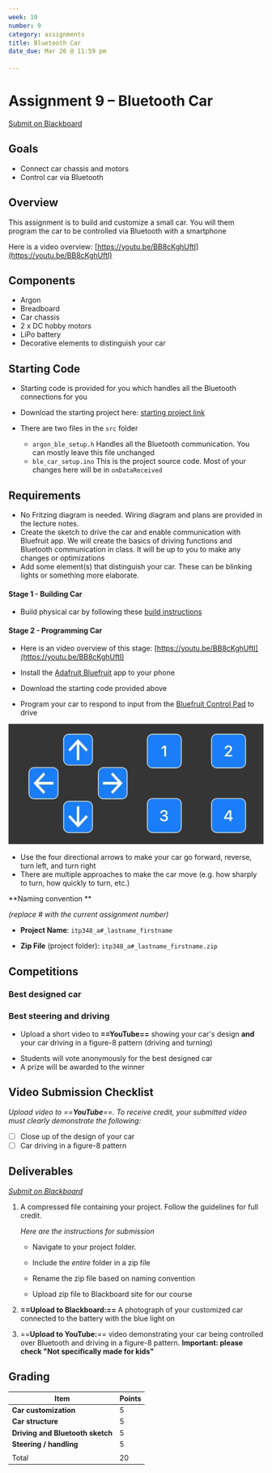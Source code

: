 ```yaml
---
week: 10
number: 9
category: assignments
title: Bluetooth Car
date_due: Mar 26 @ 11:59 pm

---
```

Assignment 9 – Bluetooth Car
============================

[Submit on Blackboard](https://blackboard.usc.edu/)

Goals
-----

-   Connect car chassis and motors
-   Control car via Bluetooth

## Overview

This assignment is to build and customize a small car. You will them program the car to be controlled via Bluetooth with a smartphone 

Here is a video overview: [https://youtu.be/BB8cKghUftI](https://youtu.be/BB8cKghUftI)

## Components

-   Argon
-   Breadboard
-   Car chassis
-   2 x DC hobby motors
-   LiPo battery
-   Decorative elements to distinguish your car

## Starting Code

* Starting code is provided for you which handles all the Bluetooth connections for you

* Download the starting project here: [starting project link](https://minhaskamal.github.io/DownGit/#/home?url=https://github.com/reparke/ITP348-Physical-Computing/tree/main/_assignments/a09_bluetooth_car/ble_car_start)
* There are two files in the `src` folder
  * `argon_ble_setup.h` Handles all the Bluetooth communication. You can mostly leave this file unchanged
  * `ble_car_setup.ino` This is the project source code. Most of your changes here will be in `onDataReceived`

## Requirements

-   No Fritzing diagram is needed. Wiring diagram and plans are provided in the
    lecture notes.
-   Create the sketch to drive the car and enable communication with Bluefruit
    app. We will create the basics of driving functions and Bluetooth
    communication in class. It will be up to you to make any changes or
    optimizations
-   Add some element(s) that distinguish your car. These can be blinking lights
    or something more elaborate.

#### Stage 1 - Building Car

* Build physical car by following these [build instructions](guide_build_chassis)

#### Stage 2 - Programming Car

* Here is an video overview of this stage: [https://youtu.be/BB8cKghUftI](https://youtu.be/BB8cKghUftI)
* Install the [Adafruit Bluefruit](https://learn.adafruit.com/bluefruit-le-connect) app to your phone
* Download the starting code provided above

* Program your car to respond to input from the [Bluefruit Control Pad](https://learn.adafruit.com/bluefruit-le-connect/controller#control-pad-2923571) to drive

![image-20220804175812521](a9_bluetooth_car.assets/image-20220804175812521.png)

* Use the four directional arrows to make your car go forward, reverse, turn left, and turn right
* There are multiple approaches to make the car move (e.g. how sharply to turn, how quickly to turn, etc.)

**Naming convention **

*(replace \# with the current assignment number)*

-   **Project Name**: `itp348_a#_lastname_firstname`

-   **Zip File** (project folder): `itp348_a#_lastname_firstname.zip`

## Competitions

### **Best designed car**

### **Best steering and driving**

* Upload a short video to **==YouTube==** showing your car's design **and** your car driving in a figure-8 pattern (driving and turning)

-   Students will vote anonymously for the best designed car
-   A prize will be awarded to the winner

## Video Submission Checklist

*Upload video to ==**YouTube**==. To receive credit, your submitted video must clearly demonstrate the following:*

- [ ] Close up of the design of your car
- [ ] Car driving in a figure-8 pattern

Deliverables
------------

*[Submit on Blackboard](https://blackboard.usc.edu)*


1. A compressed file containing your project. Follow the guidelines for full
   credit.

   *Here are the instructions for submission*


   - Navigate to your project folder.

   - Include the *entire* folder in a zip file

   - Rename the zip file based on naming convention

   - Upload zip file to Blackboard site for our course

2.  **==Upload to Blackboard:==** A photograph of your customized car connected to the battery with the blue light on
3.  ==**Upload to YouTube:**== video demonstrating your car being controlled over Bluetooth and driving in a figure-8 pattern. 
    **Important: please check "Not specifically made for kids"**

Grading
-------

| Item                             | Points |
| -------------------------------- | ------ |
| **Car customization**            | 5      |
| **Car structure**                | 5      |
| **Driving and Bluetooth sketch** | 5      |
| **Steering / handling**          | 5      |
|                                  |        |
| Total                            | 20     |

